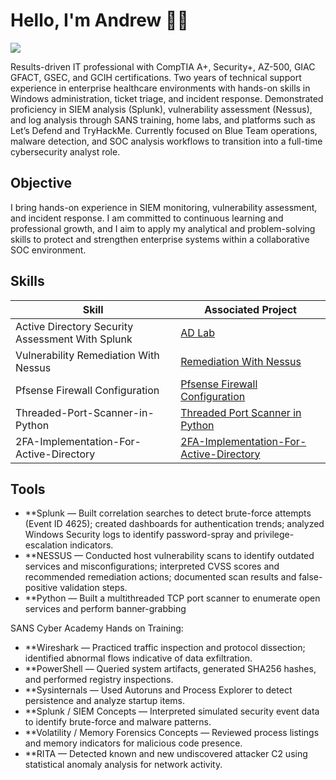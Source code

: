 # Hello, I'm Andrew 👋🏾
<a href="https://linkedin.com/in/andrewjharris8/"><img src="https://img.shields.io/badge/-LinkedIn-0072b1?&style=for-the-badge&logo=linkedin&logoColor=white" /></a>


Results-driven IT professional with CompTIA A+, Security+, AZ-500, GIAC GFACT, GSEC, and GCIH certifications. Two years of technical support experience in enterprise healthcare environments with hands-on skills in Windows administration, ticket triage, and incident response. Demonstrated proficiency in SIEM analysis (Splunk), vulnerability assessment (Nessus), and log analysis through SANS training, home labs, and platforms such as Let’s Defend and TryHackMe. Currently focused on Blue Team operations, malware detection, and SOC analysis workflows to transition into a full-time cybersecurity analyst role.

## Objective


I bring hands-on experience in SIEM monitoring, vulnerability assessment, and incident response. I am committed to continuous learning and professional growth, and I aim to apply my analytical and problem-solving skills to protect and strengthen enterprise systems within a collaborative SOC environment.




## Skills


| Skill                                         | Associated Project         |
|-----------------------------------------------|----------------------------|
| Active Directory Security Assessment With Splunk          | <a href="https://github.com/andrewjharrisportfolio/-Active-Directory-Security-Assessment-with-Splunk-Integration/tree/main"> AD Lab</a>|
| Vulnerability Remediation With Nessus | <a href="https://github.com/andrewjharrisportfolio/Vulnerability-Remediation-With-Nessus/tree/main">Remediation With Nessus</a>|
| Pfsense Firewall Configuration | <a href="https://github.com/andrewjharrisportfolio/pfSense-Firewall-VM-Lab">Pfsense Firewall Configuration</a>|
| Threaded-Port-Scanner-in-Python | <a href="https://github.com/andrewjharrisportfolio/Threaded-Port-Scanner-in-Python">Threaded Port Scanner in Python</a>|
| 2FA-Implementation-For-Active-Directory | <a href="https://github.com/andrewjharrisportfolio/MFA-Implementation-For-Active-Directory/blob/main/README.md">2FA-Implementation-For-Active-Directory</a>|


## Tools
- **Splunk — Built correlation searches to detect brute-force attempts (Event ID 4625); created dashboards for authentication trends; analyzed Windows Security logs to identify password-spray and privilege-escalation indicators.
- **NESSUS — Conducted host vulnerability scans to identify outdated services and misconfigurations; interpreted CVSS scores and recommended remediation actions; documented scan results and false-positive validation steps.
- **Python — Built a multithreaded TCP port scanner to enumerate open services and perform banner-grabbing

SANS Cyber Academy Hands on Training:

- **Wireshark — Practiced traffic inspection and protocol dissection; identified abnormal flows indicative of data exfiltration.  
- **PowerShell — Queried system artifacts, generated SHA256 hashes, and performed registry inspections.  
- **Sysinternals  — Used Autoruns and Process Explorer to detect persistence and analyze startup items.  
- **Splunk / SIEM Concepts — Interpreted simulated security event data to identify brute-force and malware patterns.  
- **Volatility / Memory Forensics Concepts — Reviewed process listings and memory indicators for malicious code presence.  
- **RITA — Detected known and new undiscovered attacker C2 using statistical anomaly analysis for network activity.
  
